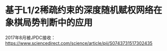 # 基于L1/2稀疏约束的深度随机赋权网络在象棋局势判断中的应用
2017年8月被JPDC接收：https://www.sciencedirect.com/science/article/pii/S0743731517302435
